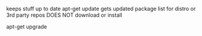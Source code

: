keeps stuff up to date
apt-get update
  gets updated package list for distro or 3rd party repos
  DOES NOT download or install


apt-get upgrade
